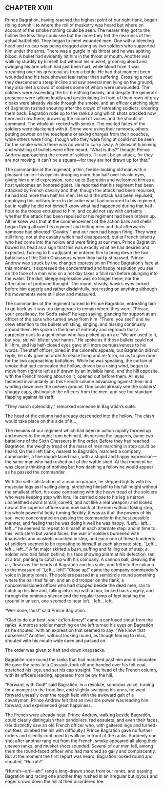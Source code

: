 ## CHAPTER XVIII

Prince Bagratión, having reached the highest point of our right flank,
began riding downhill to where the roll of musketry was heard but where
on account of the smoke nothing could be seen. The nearer they got to
the hollow the less they could see but the more they felt the nearness
of the actual battlefield. They began to meet wounded men. One with a
bleeding head and no cap was being dragged along by two soldiers who
supported him under the arms. There was a gurgle in his throat and he
was spitting blood. A bullet had evidently hit him in the throat or
mouth. Another was walking sturdily by himself but without his musket,
groaning aloud and swinging his arm which had just been hurt, while
blood from it was streaming over his greatcoat as from a bottle. He had
that moment been wounded and his face showed fear rather than suffering.
Crossing a road they descended a steep incline and saw several men
lying on the ground; they also met a crowd of soldiers some of whom were
unwounded. The soldiers were ascending the hill breathing heavily, and
despite the general’s presence were talking loudly and gesticulating.
In front of them rows of gray cloaks were already visible through the
smoke, and an officer catching sight of Bagratión rushed shouting after
the crowd of retreating soldiers, ordering them back. Bagratión rode up
to the ranks along which shots crackled now here and now there, drowning
the sound of voices and the shouts of command. The whole air reeked with
smoke. The excited faces of the soldiers were blackened with it. Some
were using their ramrods, others putting powder on the touchpans or
taking charges from their pouches, while others were firing, though who
they were firing at could not be seen for the smoke which there was no
wind to carry away. A pleasant humming and whistling of bullets were
often heard. “What is this?” thought Prince Andrew approaching the
crowd of soldiers. “It can’t be an attack, for they are not moving;
it can’t be a square—for they are not drawn up for that.”

The commander of the regiment, a thin, feeble-looking old man with a
pleasant smile—his eyelids drooping more than half over his old eyes,
giving him a mild expression, rode up to Bagratión and welcomed him as
a host welcomes an honored guest. He reported that his regiment had
been attacked by French cavalry and that, though the attack had been
repulsed, he had lost more than half his men. He said the attack
had been repulsed, employing this military term to describe what had
occurred to his regiment, but in reality he did not himself know what
had happened during that half-hour to the troops entrusted to him, and
could not say with certainty whether the attack had been repulsed or his
regiment had been broken up. All he knew was that at the commencement
of the action balls and shells began flying all over his regiment and
hitting men and that afterwards someone had shouted “Cavalry!” and
our men had begun firing. They were still firing, not at the cavalry
which had disappeared, but at French infantry who had come into the
hollow and were firing at our men. Prince Bagratión bowed his head as a
sign that this was exactly what he had desired and expected. Turning
to his adjutant he ordered him to bring down the two battalions of the
Sixth Chasseurs whom they had just passed. Prince Andrew was struck by
the changed expression on Prince Bagratión’s face at this moment. It
expressed the concentrated and happy resolution you see on the face of
a man who on a hot day takes a final run before plunging into the water.
The dull, sleepy expression was no longer there, nor the affectation
of profound thought. The round, steady, hawk’s eyes looked before him
eagerly and rather disdainfully, not resting on anything although his
movements were still slow and measured.

The commander of the regiment turned to Prince Bagratión, entreating
him to go back as it was too dangerous to remain where they were.
“Please, your excellency, for God’s sake!” he kept saying,
glancing for support at an officer of the suite who turned away
from him. “There, you see!” and he drew attention to the bullets
whistling, singing, and hissing continually around them. He spoke in the
tone of entreaty and reproach that a carpenter uses to a gentleman who
has picked up an ax: “We are used to it, but you, sir, will blister
your hands.” He spoke as if those bullets could not kill him, and his
half-closed eyes gave still more persuasiveness to his words. The staff
officer joined in the colonel’s appeals, but Bagratión did not reply;
he only gave an order to cease firing and re-form, so as to give room
for the two approaching battalions. While he was speaking, the curtain
of smoke that had concealed the hollow, driven by a rising wind, began
to move from right to left as if drawn by an invisible hand, and the
hill opposite, with the French moving about on it, opened out before
them. All eyes fastened involuntarily on this French column advancing
against them and winding down over the uneven ground. One could already
see the soldiers’ shaggy caps, distinguish the officers from the men,
and see the standard flapping against its staff.

“They march splendidly,” remarked someone in Bagratión’s suite.

The head of the column had already descended into the hollow. The clash
would take place on this side of it...

The remains of our regiment which had been in action rapidly formed up
and moved to the right; from behind it, dispersing the laggards, came
two battalions of the Sixth Chasseurs in fine order. Before they had
reached Bagratión, the weighty tread of the mass of men marching in
step could be heard. On their left flank, nearest to Bagratión, marched
a company commander, a fine round-faced man, with a stupid and happy
expression—the same man who had rushed out of the wattle shed. At that
moment he was clearly thinking of nothing but how dashing a fellow he
would appear as he passed the commander.

With the self-satisfaction of a man on parade, he stepped lightly with
his muscular legs as if sailing along, stretching himself to his full
height without the smallest effort, his ease contrasting with the heavy
tread of the soldiers who were keeping step with him. He carried close
to his leg a narrow unsheathed sword (small, curved, and not like a real
weapon) and looked now at the superior officers and now back at the men
without losing step, his whole powerful body turning flexibly. It was as
if all the powers of his soul were concentrated on passing the commander
in the best possible manner, and feeling that he was doing it well he
was happy. “Left... left... left...” he seemed to repeat to himself
at each alternate step; and in time to this, with stern but varied
faces, the wall of soldiers burdened with knapsacks and muskets marched
in step, and each one of these hundreds of soldiers seemed to be
repeating to himself at each alternate step, “Left... left...
left...” A fat major skirted a bush, puffing and falling out of
step; a soldier who had fallen behind, his face showing alarm at his
defection, ran at a trot, panting to catch up with his company. A cannon
ball, cleaving the air, flew over the heads of Bagratión and his suite,
and fell into the column to the measure of “Left... left!” “Close
up!” came the company commander’s voice in jaunty tones. The
soldiers passed in a semicircle round something where the ball had
fallen, and an old trooper on the flank, a noncommissioned officer who
had stopped beside the dead men, ran to catch up his line and, falling
into step with a hop, looked back angrily, and through the ominous
silence and the regular tramp of feet beating the ground in unison, one
seemed to hear left... left... left.

“Well done, lads!” said Prince Bagratión.

“Glad to do our best, your ex’len-lency!” came a confused shout
from the ranks. A morose soldier marching on the left turned his eyes on
Bagratión as he shouted, with an expression that seemed to say: “We
know that ourselves!” Another, without looking round, as though
fearing to relax, shouted with his mouth wide open and passed on.

The order was given to halt and down knapsacks.

Bagratión rode round the ranks that had marched past him and
dismounted. He gave the reins to a Cossack, took off and handed over his
felt coat, stretched his legs, and set his cap straight. The head of the
French column, with its officers leading, appeared from below the hill.

“Forward, with God!” said Bagratión, in a resolute, sonorous voice,
turning for a moment to the front line, and slightly swinging his arms,
he went forward uneasily over the rough field with the awkward gait of
a cavalryman. Prince Andrew felt that an invisible power was leading him
forward, and experienced great happiness.

The French were already near. Prince Andrew, walking beside Bagratión,
could clearly distinguish their bandoliers, red epaulets, and even their
faces. (He distinctly saw an old French officer who, with gaitered
legs and turned-out toes, climbed the hill with difficulty.) Prince
Bagratión gave no further orders and silently continued to walk on in
front of the ranks. Suddenly one shot after another rang out from the
French, smoke appeared all along their uneven ranks, and musket shots
sounded. Several of our men fell, among them the round-faced officer
who had marched so gaily and complacently. But at the moment the first
report was heard, Bagratión looked round and shouted, “Hurrah!”

“Hurrah—ah!—ah!” rang a long-drawn shout from our ranks, and
passing Bagratión and racing one another they rushed in an irregular
but joyous and eager crowd down the hill at their disordered foe.





